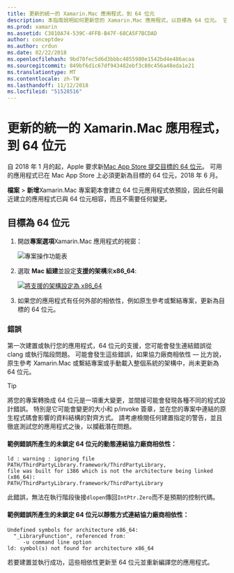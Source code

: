 ```yaml
---
title: 更新的統一的 Xamarin.Mac 應用程式，到 64 位元
description: 本指南說明如何更新您的 Xamarin.Mac 應用程式，以目標為 64 位元。 它也提供進行這項變更時可能遇到的錯誤類型的範例。
ms.prod: xamarin
ms.assetid: C3810A74-539C-4FFB-B47F-68CA5F7BCDAD
author: conceptdev
ms.author: crdun
ms.date: 02/22/2018
ms.openlocfilehash: 9bd70fec5d6d3bbbc4855980e1542bd4e486acaa
ms.sourcegitcommit: 849bf6d1c67df943482ebf3c80c456a48eda1e21
ms.translationtype: MT
ms.contentlocale: zh-TW
ms.lasthandoff: 11/12/2018
ms.locfileid: "51528516"
---
```

# <a name="updating-xamarinmac-unified-applications-to-64-bit"></a>更新的統一的 Xamarin.Mac 應用程式，到 64 位元

自 2018 年 1 月的起，Apple 要求新[Mac App Store 提交目標的 64 位元](https://developer.apple.com/news/?id=06282017a)。 可用的應用程式已在 Mac App Store 上必須更新為目標的 64 位元，2018 年 6 月。

**檔案** > **新增**Xamarin.Mac 專案範本會建立 64 位元應用程式依預設，因此任何最近建立的應用程式已與 64 位元相容，而且不需要任何變更。

## <a name="targeting-64-bit"></a>目標為 64 位元

1. 開啟**專案選項**Xamarin.Mac 應用程式的視窗：

   ![專案操作功能表](mac-64-bit-images/1-contextual_menu-vsmac.png "專案操作功能表")

2. 選取  **Mac 組建**並設定**支援的架構**來**x86\_64**:

   [![將支援的架構設定為 x86_64](mac-64-bit-images/2-project_options-vsmac.png "設 x86_64 中支援的架構")](mac-64-bit-images/2-project_options-vsmac-large.png#lightbox)

3. 如果您的應用程式有任何外部的相依性，例如原生參考或繫結專案，更新為目標的 64 位元。

### <a name="errors"></a>錯誤

第一次建置或執行您的應用程式，64 位元的支援，您可能會發生連結錯誤從 clang 或執行階段問題。 可能會發生這些錯誤，如果協力廠商相依性 — 比方說，原生參考 Xamarin.Mac 或繫結專案或手動載入整個系統的架構中，尚未更新為 64 位元。

> [!TIP]
> 將您的專案轉換成 64 位元是一項重大變更，並間接可能會發現各種不同的程式設計錯誤。 特別是它可能會變更的大小和 p/invoke 簽章，並在您的專案中連結的原生程式碼會影響的資料結構的對齊方式。 請考慮檢閱任何建置指定的警告，並且徹底測試您的應用程式之後，以攔截潛在問題。

#### <a name="example-error-resulting-from-a-dynamically-linked-third-party-dependency-that-does-not-target-64-bit"></a>範例錯誤所產生的未鎖定 64 位元的動態連結協力廠商相依性：

```console
ld : warning : ignoring file PATH/ThirdPartyLibrary.framework/ThirdPartyLibrary, 
file was built for i386 which is not the architecture being linked (x86_64): 
PATH/ThirdPartyLibrary.framework/ThirdPartyLibrary 
```

此錯誤，無法在執行階段後接`dlopen`傳回`IntPtr.Zero`而不是預期的控制代碼。

#### <a name="example-error-resulting-from-a-statically-linked-third-party-dependency-that-does-not-target-64-bit"></a>範例錯誤所產生的未鎖定 64 位元以靜態方式連結協力廠商相依性：

```console
Undefined symbols for architecture x86_64:
  "_LibraryFunction", referenced from:
     -u command line option
ld: symbol(s) not found for architecture x86_64 
```

若要建置並執行成功，這些相依性更新至 64 位元並重新編譯您的應用程式。


